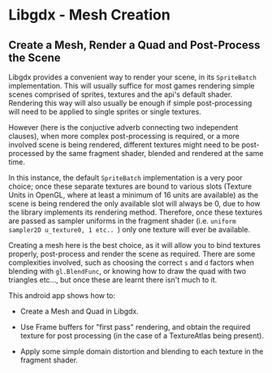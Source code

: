 # Libgdx - Mesh Creation

## Create a Mesh, Render a Quad and Post-Process the Scene

Libgdx provides a convenient way to render your scene, in its ```SpriteBatch``` implementation. This will usually suffice for most games rendering simple scenes comprised of sprites, textures and the api's default shader. Rendering this way will also usually be enough if simple post-processing will need to be applied to single sprites or single textures.

 
However (here is the conjuctive adverb connecting two independent clauses), when more complex post-processing is required, or a more involved scene is being rendered, different textures might need to be post-processed by the same fragment shader, blended and rendered at the same time.

 
In this instance, the default ```SpriteBatch``` implementation is a very poor choice; once these separate textures are bound to various slots (Texture Units in OpenGL, where at least a minimum of 16 units are available) as the scene is being rendered the only available slot will always be 0, due to how the library implements its rendering method. Therefore, once these textures are passed as sampler uniforms in the fragment shader (i.e. ```uniform sampler2D u_texture0, 1 etc.. ```) only one texture will ever be available.


Creating a mesh here is the best choice, as it will allow you to bind textures properly, post-process and render the scene as required. There are some complexities involved, such as choosing the correct ```s``` and ```d``` factors when blending with ```gl.BlendFunc```, or knowing how to draw the quad with two triangles etc..., but once these are learnt there isn't much to it.


This android app shows how to:

* Create a Mesh and Quad in Libgdx.

* Use Frame buffers for "first pass" rendering, and obtain the required texture for post processing (in the case of a TextureAtlas being present).

* Apply some simple domain distortion and blending to each texture in the fragment shader. 




 

